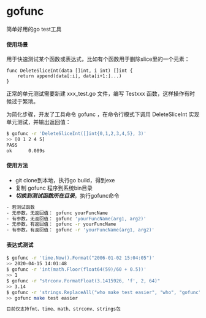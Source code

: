 # gofunc
简单好用的go test工具

#### 使用场景
用于快速测试某个函数或表达式，比如有个函数用于删除slice里的一个元素：
```golang
func DeleteSliceInt(data []int, i int) []int {
    return append(data[:i], data[i+1:]...)
}
```
正常的单元测试需要新建 xxx_test.go 文件，编写 Testxxx 函数，这样操作有时候过于繁琐。

为简化步骤，开发了工具命令 gofunc ，在命令行模式下调用 DeleteSliceInt 实现单元测试，并输出返回值：
```bash
$ gofunc -r 'DeleteSliceInt([]int{0,1,2,3,4,5}, 3)'
>> [0 1 2 4 5]
PASS
ok      0.089s
```

#### 使用方法
- git clone到本地，执行go build，得到exe
- 复制 gofunc 程序到系统bin目录
- ***切换到测试函数所在目录***，执行gofunc命令

```bash
- 若测试函数
- 无参数，无返回值： gofunc yourFuncName
- 有参数，无返回值： gofunc 'yourFuncName(arg1, arg2)'
- 无参数，有返回值： gofunc -r yourFuncName
- 有参数，有返回值： gofunc -r 'yourFuncName(arg1, arg2)'
```

#### 表达式测试
```bash
$ gofunc -r 'time.Now().Format("2006-01-02 15:04:05")'
>> 2020-04-15 14:01:48
$ gofunc -r 'int(math.Floor(float64(59)/60 + 0.5))'
>> 1
$ gofunc -r "strconv.FormatFloat(3.1415926, 'f', 2, 64)"
>> 3.14
$ gofunc -r 'strings.ReplaceAll("who make test easier", "who", "gofunc")'
>> gofunc make test easier

目前仅支持fmt、time、math、strconv、strings包
```
